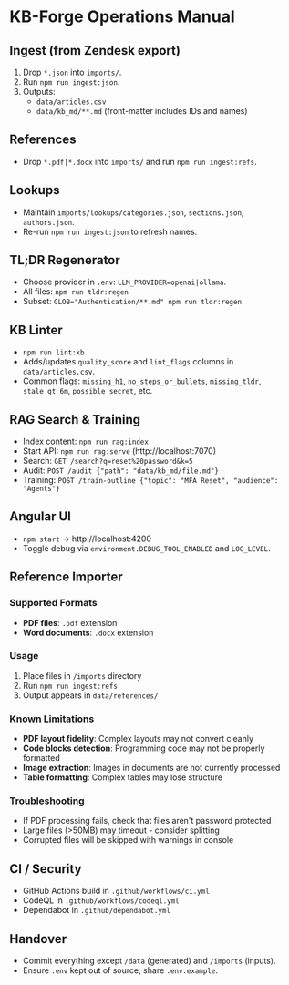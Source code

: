 # KB-Forge Operations Manual

## Ingest (from Zendesk export)
1. Drop `*.json` into `imports/`.
2. Run `npm run ingest:json`.
3. Outputs:
   - `data/articles.csv`
   - `data/kb_md/**.md` (front-matter includes IDs and names)

## References
- Drop `*.pdf|*.docx` into `imports/` and run `npm run ingest:refs`.

## Lookups
- Maintain `imports/lookups/categories.json`, `sections.json`, `authors.json`.
- Re-run `npm run ingest:json` to refresh names.

## TL;DR Regenerator
- Choose provider in `.env`: `LLM_PROVIDER=openai|ollama`.
- All files: `npm run tldr:regen`
- Subset: `GLOB="Authentication/**.md" npm run tldr:regen`

## KB Linter
- `npm run lint:kb`
- Adds/updates `quality_score` and `lint_flags` columns in `data/articles.csv`.
- Common flags: `missing_h1`, `no_steps_or_bullets`, `missing_tldr`, `stale_gt_6m`, `possible_secret`, etc.

## RAG Search & Training
- Index content: `npm run rag:index`
- Start API: `npm run rag:serve` (http://localhost:7070)
- Search: `GET /search?q=reset%20password&k=5`
- Audit: `POST /audit {"path": "data/kb_md/file.md"}`
- Training: `POST /train-outline {"topic": "MFA Reset", "audience": "Agents"}`

## Angular UI
- `npm start` → http://localhost:4200
- Toggle debug via `environment.DEBUG_TOOL_ENABLED` and `LOG_LEVEL`.

## Reference Importer

### Supported Formats
- **PDF files**: `.pdf` extension
- **Word documents**: `.docx` extension

### Usage
1. Place files in `/imports` directory
2. Run `npm run ingest:refs`
3. Output appears in `data/references/`

### Known Limitations
- **PDF layout fidelity**: Complex layouts may not convert cleanly
- **Code blocks detection**: Programming code may not be properly formatted
- **Image extraction**: Images in documents are not currently processed
- **Table formatting**: Complex tables may lose structure

### Troubleshooting
- If PDF processing fails, check that files aren't password protected
- Large files (>50MB) may timeout - consider splitting
- Corrupted files will be skipped with warnings in console

## CI / Security
- GitHub Actions build in `.github/workflows/ci.yml`
- CodeQL in `.github/workflows/codeql.yml`
- Dependabot in `.github/dependabot.yml`

## Handover
- Commit everything except `/data` (generated) and `/imports` (inputs).
- Ensure `.env` kept out of source; share `.env.example`.